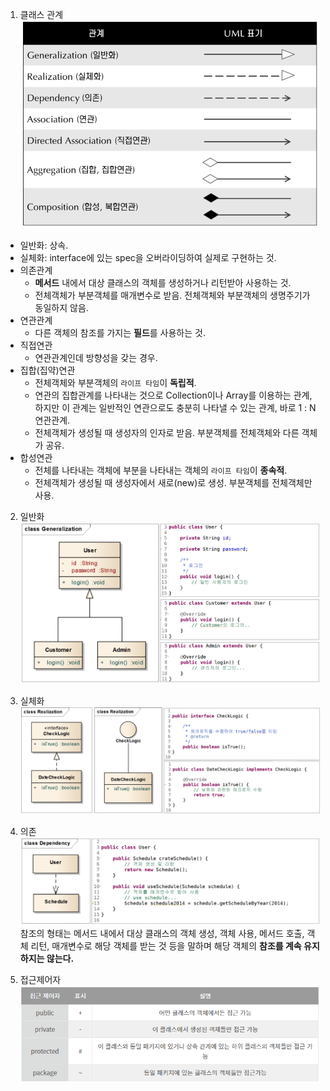 1. 클래스 관계
![relations](../assets/images/class-diagram/reloation.png)

- 일반화: 상속.
- 실체화: interface에 있는 spec을 오버라이딩하여 실제로 구현하는 것.
- 의존관계
  - **메서드** 내에서 대상 클래스의 객체를 생성하거나 리턴받아 사용하는 것.
  - 전체객체가 부분객체를 매개변수로 받음. 전체객체와 부분객체의 생명주기가 동일하지 않음. 
- 연관관계
  - 다른 객체의 참조를 가지는 **필드**를 사용하는 것.  
- 직접연관
  - 연관관계인데 방향성을 갖는 경우.
- 집합(집약)연관
  - 전체객체와 부분객체의 `라이프 타임`이 **독립적**.
  - 연관의 집합관계를 나타내는 것으로 Collection이나 Array를 이용하는 관계, 하지만 이 관계는 일반적인 연관으로도 충분히 나타낼 수 있는 관계, 바로 1 : N 연관관계.
  - 전체객체가 생성될 때 생성자의 인자로 받음. 부분객체를 전체객체와 다른 객체가 공유.
- 합성연관
  - 전체를 나타내는 객체에 부분을 나타내는 객체의 `라이프 타임`이 **종속적**.
  - 전체객체가 생성될 때 생성자에서 새로(new)로 생성. 부분객체를 전체객체만 사용.

2. 일반화
![generation](../assets/images/class-diagram/generation.png)

3. 실체화
![realization](../assets/images/class-diagram/realization.png)

4. 의존
![dependency](../assets/images/class-diagram/dependency.png)
참조의 형태는 메서드 내에서 대상 클래스의 객체 생성, 객체 사용, 메서드 호출, 객체 리턴, 매개변수로 해당 객체를 받는 것 등을 말하며 해당 객체의 **참조를 계속 유지하지는 않는다.**

5. 접근제어자
![access_controller](../assets/images/class-diagram/access_controller.png)

